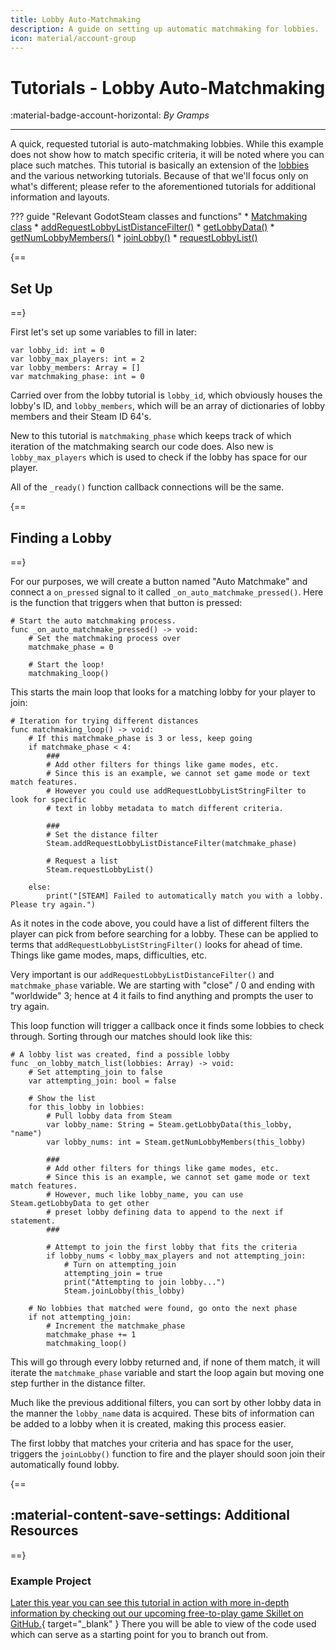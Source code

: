 ```yaml
---
title: Lobby Auto-Matchmaking
description: A guide on setting up automatic matchmaking for lobbies.
icon: material/account-group
---
```


# Tutorials - Lobby Auto-Matchmaking
:material-badge-account-horizontal: _By Gramps_

---

A quick, requested tutorial is auto-matchmaking lobbies. While this example does not show how to match specific criteria, it will be noted where you can place such matches. This tutorial is basically an extension of the [lobbies](lobbies.md) and the various networking tutorials. Because of that we'll focus only on what's different; please refer to the aforementioned tutorials for additional information and layouts.

??? guide "Relevant GodotSteam classes and functions"
	* [Matchmaking class](../classes/matchmaking.md)
		* [addRequestLobbyListDistanceFilter()](../classes/matchmaking.md#addrequestlobbylistdistancefilter)
		* [getLobbyData()](../classes/matchmaking.md#getlobbydata)
		* [getNumLobbyMembers()](../classes/matchmaking.md#getnumlobbymembers)
		* [joinLobby()](../classes/matchmaking.md#joinlobby)
		* [requestLobbyList()](../classes/matchmaking.md#requestlobbylist)

{==
## Set Up
==}

First let's set up some variables to fill in later:

```gdscript
var lobby_id: int = 0
var lobby_max_players: int = 2
var lobby_members: Array = []
var matchmaking_phase: int = 0
```

Carried over from the lobby tutorial is `lobby_id`, which obviously houses the lobby's ID, and `lobby_members`, which will be an array of dictionaries of lobby members and their Steam ID 64's.

New to this tutorial is `matchmaking_phase` which keeps track of which iteration of the matchmaking search our code does. Also new is `lobby_max_players` which is used to check if the lobby has space for our player.

All of the `_ready()` function callback connections will be the same.

{==
## Finding a Lobby
==}

For our purposes, we will create a button named "Auto Matchmake" and connect a `on_pressed` signal to it called `_on_auto_matchmake_pressed()`. Here is the function that triggers when that button is pressed:

```gdscript
# Start the auto matchmaking process.
func _on_auto_matchmake_pressed() -> void:
	# Set the matchmaking process over
	matchmake_phase = 0

	# Start the loop!
	matchmaking_loop()
```			

This starts the main loop that looks for a matching lobby for your player to join:

```gdscript
# Iteration for trying different distances
func matchmaking_loop() -> void:
	# If this matchmake_phase is 3 or less, keep going
	if matchmake_phase < 4:
		###
		# Add other filters for things like game modes, etc.
		# Since this is an example, we cannot set game mode or text match features.
		# However you could use addRequestLobbyListStringFilter to look for specific
		# text in lobby metadata to match different criteria.

		###
		# Set the distance filter
		Steam.addRequestLobbyListDistanceFilter(matchmake_phase)

		# Request a list
		Steam.requestLobbyList()

	else:
		print("[STEAM] Failed to automatically match you with a lobby. Please try again.")
```

As it notes in the code above, you could have a list of different filters the player can pick from before searching for a lobby. These can be applied to terms that `addRequestLobbyListStringFilter()` looks for ahead of time. Things like game modes, maps, difficulties, etc.

Very important is our `addRequestLobbyListDistanceFilter()` and `matchmake_phase` variable. We are starting with "close" / 0 and ending with "worldwide" 3; hence at 4 it fails to find anything and prompts the user to try again.

This loop function will trigger a callback once it finds some lobbies to check through. Sorting through our matches should look like this:

```gdscript
# A lobby list was created, find a possible lobby
func _on_lobby_match_list(lobbies: Array) -> void:
	# Set attempting_join to false
	var attempting_join: bool = false

	# Show the list 
	for this_lobby in lobbies:
		# Pull lobby data from Steam
		var lobby_name: String = Steam.getLobbyData(this_lobby, "name")
		var lobby_nums: int = Steam.getNumLobbyMembers(this_lobby)

		###
		# Add other filters for things like game modes, etc.
		# Since this is an example, we cannot set game mode or text match features.
		# However, much like lobby_name, you can use Steam.getLobbyData to get other
		# preset lobby defining data to append to the next if statement.
		###

		# Attempt to join the first lobby that fits the criteria
		if lobby_nums < lobby_max_players and not attempting_join:
			# Turn on attempting_join
			attempting_join = true
			print("Attempting to join lobby...")
			Steam.joinLobby(this_lobby)

	# No lobbies that matched were found, go onto the next phase
	if not attempting_join:
		# Increment the matchmake_phase
		matchmake_phase += 1
		matchmaking_loop()
```

This will go through every lobby returned and, if none of them match, it will iterate the `matchmake_phase` variable and start the loop again but moving one step further in the distance filter.

Much like the previous additional filters, you can sort by other lobby data in the manner the `lobby_name` data is acquired. These bits of information can be added to a lobby when it is created, making this process easier.

The first lobby that matches your criteria and has space for the user, triggers the `joinLobby()` function to fire and the player should soon join their automatically found lobby.

{==
## :material-content-save-settings: Additional Resources
==}

### Example Project

[Later this year you can see this tutorial in action with more in-depth information by checking out our upcoming free-to-play game Skillet on GitHub.](https://github.com/GodotSteam/Skillet){ target="\_blank" } There you will be able to view of the code used which can serve as a starting point for you to branch out from.